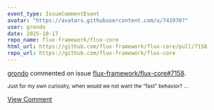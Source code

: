 ```yaml
---
event_type: IssueCommentEvent
avatar: "https://avatars.githubusercontent.com/u/741970?"
user: grondo
date: 2025-10-17
repo_name: flux-framework/flux-core
html_url: https://github.com/flux-framework/flux-core/pull/7158
repo_url: https://github.com/flux-framework/flux-core
---
```


<a href='https://github.com/grondo' target='_blank'>grondo</a> commented on issue <a href='https://github.com/flux-framework/flux-core/pull/7158' target='_blank'>flux-framework/flux-core#7158</a>.

<small>Just for my own curiosity, when would we not want the "fast" behavior?...</small>

<a href='https://github.com/flux-framework/flux-core/pull/7158' target='_blank'>View Comment</a>